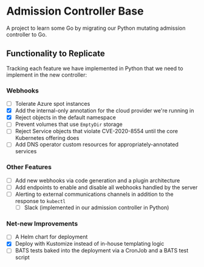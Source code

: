 # Admission Controller Base

A project to learn some Go by migrating our Python mutating admission controller to Go.

## Functionality to Replicate

Tracking each feature we have implemented in Python that we need to implement in the new controller:

### Webhooks

- [ ] Tolerate Azure spot instances
- [X] Add the internal-only annotation for the cloud provider we're running in
- [X] Reject objects in the default namespace
- [ ] Prevent volumes that use `EmptyDir` storage
- [ ] Reject Service objects that violate CVE-2020-8554 until the core Kubernetes offering does
- [ ] Add DNS operator custom resources for appropriately-annotated services

### Other Features

- [ ] Add new webhooks via code generation and a plugin architecture
- [ ] Add endpoints to enable and disable all webhooks handled by the server
- [ ] Alerting to external communications channels in addition to the response to `kubectl`
  - [ ] Slack (implemented in our admission controller in Python)

### Net-new Improvements

- [ ] A Helm chart for deployment
- [X] Deploy with Kustomize instead of in-house templating logic
- [ ] BATS tests baked into the deployment via a CronJob and a BATS test script

